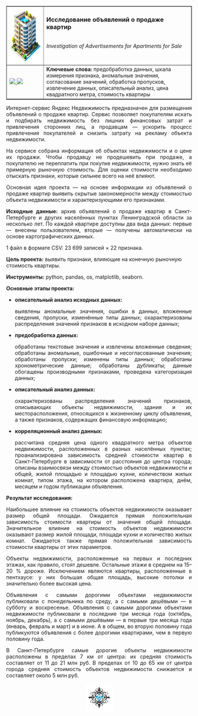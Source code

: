 ﻿<table border="1" width="100%" cellpadding="40"><tbody>
  <tr>
    <td width="20%" align="center">
      <img src="https://github.com/georgiy-vasilevskiy/edu_projects_yandex_practicum/blob/main/pic/Investigation_of_Advertisements_for_Apartments_for_Sale.png" height="150" width="150">
    </td>
    <td valign="top">
      <h3>Исследование объявлений о продаже квартир</h3>
      <br><i>Investigation of Advertisements for Apartments for Sale</i>
    </td>
  </tr>
  <tr>
    <td>
      <a title="Использовать для просмотра Jupyter nbviewer" href="https://nbviewer.org/github/georgiy-vasilevskiy/edu_projects_yandex_practicum/blob/main/Investigation_of_Advertisements_for_Apartments_for_Sale/Investigation_of_Advertisements_for_Apartments_for_Sale.ipynb">
        <img src="https://img.shields.io/badge/Смотреть-ipynb-F37626">
      </a>
      <a title="Использовать для просмотра GitHub & BitBucket HTML Preview" href="https://htmlpreview.github.io/?https://github.com/georgiy-vasilevskiy/edu_projects_yandex_practicum/blob/main/Investigation_of_Advertisements_for_Apartments_for_Sale/Investigation_of_Advertisements_for_Apartments_for_Sale.html">
        <img src="https://img.shields.io/badge/Смотреть-html-54B231">
      </a>
    </td>
    <td>
      <b>Ключевые слова:</b> предобработка данных, шкала измерения признака, аномальные значения, согласование значений, обработка пропусков, извлечение данных, описательный анализ, цена квадратного метра, стоимость квартиры
    </td>
  </tr>
</tbody></table>

<p align='justify'>Интернет-сервис Яндекс Недвижимость предназначен для размещения объявлений о продаже квартир. Сервис позволяет покупателям искать и подбирать недвижимость без лишних финансовых затрат и привлечения сторонних лиц, а продавцам &mdash; ускорить процесс привлечения покупателей и снизить затрату на рекламу объекта недвижимости.</p>

<p align='justify'>На сервисе собрана информация об объектах недвижимости и о цене их продажи. Чтобы продавцу не продешевить при продаже, а покупателю не переплатить при покупке недвижимости, нужно знать её примерную рыночную стоимость. Для оценки стоимости необходимо отыскать признаки, которые сильнее всего на неё влияют.</p>

<p align='justify'>Основная идея проекта &mdash; на основе информации из объявлений о продаже квартир выявить скрытые закономерности между стоимостью объекта недвижимости и характеризующими его признаками.</p>

<p align='justify'><b>Исходные данные:</b> архив объявлений о продаже квартир в Санкт-Петербурге и других населённых пунктах Ленинградской области за несколько лет. По каждой квартире доступны два вида данных: первые &mdash; внесены пользователем, вторые &mdash; получены автоматически на основе картографических данных.</p>

1 файл в формате CSV: 23 699 записей $\times$ 22 признака.

**Цель проекта:** выявить признаки, влияющие на конечную рыночную стоимость квартиры.

**Инструменты:** python, pandas, os, matplotlib, seaborn.

**Основные этапы проекта:**
- <b>описательный анализ исходных данных:</b> <p align='justify'>выявлены аномальные значения, ошибки в данных, вложенные сведения, пропуски, изменённые типы данных; охарактеризованы распределения значений признаков в исходном наборе данных;</p>
- <b>предобработка данных:</b> <p align='justify'>обработаны текстовые значения и извлечены вложенные сведения; обработаны аномальные, ошибочные и несогласованные значения; обработаны пропуски; изменены типы данных; обработаны хронометрические данные; обработаны дубликаты; данные обогащены производными признаками, проведена категоризация данных;</p>
- <b>описательный анализ данных:</b> <p align='justify'>охарактеризованы распределения значений признаков, описывающих объекты недвижимости, здания и их месторасположения, относящихся к жизненному циклу объявления, а также признаков, содержащих финансовую информацию;</p>
- <b>корреляционный анализ данных:</b> <p align='justify'>рассчитана средняя цена одного квадратного метра объектов недвижимости, расположенных в разных населённых пунктах; проанализирована зависимость средней стоимости квартир в Санкт-Петербурге в зависимости от расстояния до центра города; описаны взаимосвязи между стоимостью объектов недвижимости и общей, жилой площадью и площадью кухни, количеством жилых комнат, типом этажа, на котором расположена квартира, днём, месяцем и годом публикации объявления.</p>

**Результат исследования:**

<p align='justify'>Наибольшее влияние на стоимость объектов недвижимости оказывает размер общей площади. Ожидается прямая положительная зависимость стоимости квартиры от значения общей площади. Значительное влияние на стоимость объектов недвижимости оказывают размер жилой площади, площади кухни и количество жилых комнат. Ожидается также прямая положительная зависимость стоимости квартиры от этих параметров.</p>

<p align='justify'>Объекты недвижимости, расположенные на первых и последних этажах, как правило, стоят дешевле. Остальные этажи в среднем на 15&ndash;20 % дороже. Исключением являются квартиры, расположенные в пентхаусе: у них большая общая площадь, высокие потолки и значительно более высокая цена.</p>

<p align='justify'>Объявления с самыми дорогими объектами недвижимости публиковали с понедельника по среду, а с самыми дешёвыми &mdash; в субботу и воскресенье. Объявления с самыми дорогими объектами недвижимости публиковали в последние три месяца года (октябрь, ноябрь, декабрь), а с самыми дешёвыми &mdash; в первые три месяца года (январь, февраль и март) и в июне. А в общем, во вторую половину года публикуются объявления с более дорогими квартирами, чем в первую половину года.</p>

<p align='justify'>В Санкт-Петербурге самые дорогие объекты недвижимости расположены в пределах 7 км от центра: их средняя стоимость составляет от 11 до 21 млн руб. В пределах от 10 до 65 км от центра города средняя стоимость объектов недвижимости снижается и составляет около 5 млн руб.</p>

<p align='center'><img src='https://github.com/georgiy-vasilevskiy/edu_projects_yandex_practicum/blob/main/pic/terminator.png' width=75></p>
